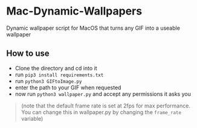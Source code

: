 # Mac-Dynamic-Wallpapers

Dynamic wallpaper script for MacOS that turns any GIF into a useable wallpaper

## How to use

 * Clone the directory and cd into it
 * run `pip3 install requirements.txt`
 * run `python3 GIFtoImage.py`
 * enter the path to your GIF when requested
 * now run `python3 wallpaper.py` and accept any permissions it asks you


> (note that the default frame rate is set at 2fps for max performance. You can change this in wallpaper.py by changing the `frame_rate` variable)

